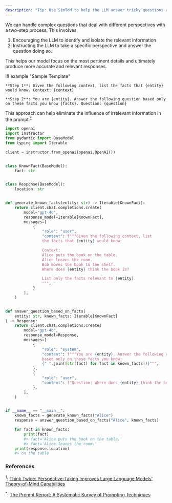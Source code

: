 ```yaml
---
description: "Tip: Use SimToM to help the LLM answer tricky questions about different people or things in two easy steps"
---
```


We can handle complex questions that deal with different perspectives with a two-step process. This involves

1. Encouraging the LLM to identify and isolate the relevant information
2. Instructing the LLM to take a specific perspective and answer the question doing so.

This helps our model focus on the most pertinent details and ultimately produce more accurate and relevant responses.

!!! example "Sample Template"

    **Step 1**: Given the following context, list the facts that {entity} would know. Context: {context}

    **Step 2**: You are {entity}. Answer the following question based only on these facts you know {facts}. Question: {question}

This approach can help eliminate the influence of irrelevant information in the prompt.<sup><a href="https://arxiv.org/abs/2406.06608">\*</a></sup>

```python hl_lines="24-25"
import openai
import instructor
from pydantic import BaseModel
from typing import Iterable

client = instructor.from_openai(openai.OpenAI())


class KnownFact(BaseModel):
    fact: str


class Response(BaseModel):
    location: str


def generate_known_facts(entity: str) -> Iterable[KnownFact]:
    return client.chat.completions.create(
        model="gpt-4o",
        response_model=Iterable[KnownFact],
        messages=[
            {
                "role": "user",
                "content": f"""Given the following context, list
                the facts that {entity} would know:

                Context:
                Alice puts the book on the table.
                Alice leaves the room.
                Bob moves the book to the shelf.
                Where does {entity} think the book is?

                List only the facts relevant to {entity}.
                """,
            }
        ],
    )


def answer_question_based_on_facts(
    entity: str, known_facts: Iterable[KnownFact]
) -> Response:
    return client.chat.completions.create(
        model="gpt-4o",
        response_model=Response,
        messages=[
            {
                "role": "system",
                "content": f"""You are {entity}. Answer the following question
                based only on these facts you know:
                {" ".join([str(fact) for fact in known_facts])}""",
            },
            {
                "role": "user",
                "content": f"Question: Where does {entity} think the book is?",
            },
        ],
    )


if __name__ == "__main__":
    known_facts = generate_known_facts("Alice")
    response = answer_question_based_on_facts("Alice", known_facts)

    for fact in known_facts:
        print(fact)
        #> fact='Alice puts the book on the table.'
        #> fact='Alice leaves the room.'
    print(response.location)
    #> on the table
```

### References

<sup id="ref-1">1</sup>: [Think Twice: Perspective-Taking Improves Large Language Models' Theory-of-Mind Capabilities](https://arxiv.org/abs/2311.10227)

<sup id="ref-asterisk">\*</sup>: [The Prompt Report: A Systematic Survey of Prompting Techniques](https://arxiv.org/abs/2406.06608)
